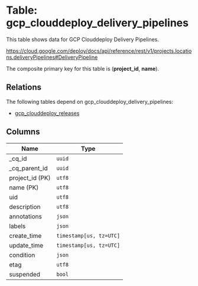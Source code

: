 # Table: gcp_clouddeploy_delivery_pipelines

This table shows data for GCP Clouddeploy Delivery Pipelines.

https://cloud.google.com/deploy/docs/api/reference/rest/v1/projects.locations.deliveryPipelines#DeliveryPipeline

The composite primary key for this table is (**project_id**, **name**).

## Relations

The following tables depend on gcp_clouddeploy_delivery_pipelines:
  - [gcp_clouddeploy_releases](gcp_clouddeploy_releases)

## Columns

| Name          | Type          |
| ------------- | ------------- |
|_cq_id|`uuid`|
|_cq_parent_id|`uuid`|
|project_id (PK)|`utf8`|
|name (PK)|`utf8`|
|uid|`utf8`|
|description|`utf8`|
|annotations|`json`|
|labels|`json`|
|create_time|`timestamp[us, tz=UTC]`|
|update_time|`timestamp[us, tz=UTC]`|
|condition|`json`|
|etag|`utf8`|
|suspended|`bool`|